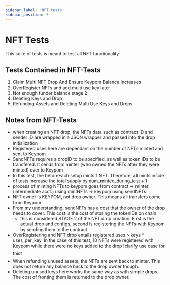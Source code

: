 ```yaml
---
sidebar_label: 'NFT tests'
sidebar_position: 5
---
```


# NFT Tests
This suite of tests is meant to test all NFT functionality

## Tests Contained in NFT-Tests
1) Claim Multi NFT Drop And Ensure Keypom Balance Increases  
2) OverRegister NFTs and add multi use key later  
3) Not enough funder balance stage 2  
4) Deleting Keys and Drop  
5) Refunding Assets and Deleting Multi Use Keys and Drops  

## Notes from NFT-Tests
- when creating an NFT drop, the NFTs data such as contract ID and sender ID are wrapped in a JSON wrapper and passed into the drop initialization
- Registered uses here are dependant on the number of NFTs minted and sent to Keypom
- SendNFTs requires a dropID to be specified, as well as token IDs to be transfered. It sends from minter (who owned the NFTs after they were minted) over to Keypom  
- In this test, the beforeEach setup mints 1 NFT. Therefore, all mints inside of tests increase the total supply by num_minted_during_test + 1
- process of minting NFTs to keypom goes from contract -> minter (intermediate acct.) using mintNFTs -> keypom using sendNFTs
- NFT owner is KEYPOM, not drop owner. This means all transfers come from Keypom
- From my understanding, sendNFTs has a cost that the owner of the drop needs to cover. This cost is the cost of storing the tokenIDs on chain.
    - this is considered STAGE 2 of the NFT drop creation. First is the actual drop and configs, second is registering the NFTs with Keypom by sending them to the contract.  
- OverRegistering and NFT drop entails registered uses > keys * uses_per_key. In the case of this test, 10 NFTs were registered with Keypom while there were no keys added to the drop ❗️clarify use case for this❗️
- When refunding unused assets, the NFTs are sent back to minter. This does not return any balance back to the drop owner though.
- Deleting unused keys here works the same way as with simple drops. The cost of fronting them is returned to the drop owner.
